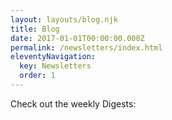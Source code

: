 ```yaml
---
layout: layouts/blog.njk
title: Blog
date: 2017-01-01T00:00:00.000Z
permalink: /newsletters/index.html
eleventyNavigation:
  key: Newsletters
  order: 1
---
```

Check out the weekly Digests: